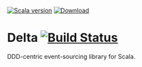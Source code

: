 [![Scala version](https://img.shields.io/badge/scala-2.11-orange.svg)](http://www.scala-lang.org/api/2.11.8/)
[ ![Download](https://api.bintray.com/packages/nilskp/maven/Delta/images/download.svg) ](https://bintray.com/nilskp/maven/Delta/_latestVersion#files)

# Delta [![Build Status](https://semaphoreci.com/api/v1/nilskp/delta/branches/master/badge.svg)](https://semaphoreci.com/nilskp/delta)

DDD-centric event-sourcing library for Scala.
